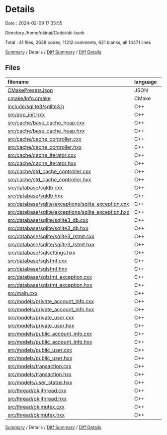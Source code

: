 # Details

Date : 2024-02-09 17:35:55

Directory /home/okinai/Code/oki-bank

Total : 41 files,  2638 codes, 11212 comments, 621 blanks, all 14471 lines

[Summary](results.md) / Details / [Diff Summary](diff.md) / [Diff Details](diff-details.md)

## Files
| filename | language | code | comment | blank | total |
| :--- | :--- | ---: | ---: | ---: | ---: |
| [CMakePresets.json](/CMakePresets.json) | JSON | 52 | 0 | 1 | 53 |
| [cmake/info.cmake](/cmake/info.cmake) | CMake | 30 | 0 | 0 | 30 |
| [include/sqlite3/sqlite3.h](/include/sqlite3/sqlite3.h) | C++ | 1,677 | 11,211 | 319 | 13,207 |
| [src/app_init.hxx](/src/app_init.hxx) | C++ | 28 | 0 | 8 | 36 |
| [src/cache/base_cache_heap.cxx](/src/cache/base_cache_heap.cxx) | C++ | 54 | 0 | 15 | 69 |
| [src/cache/base_cache_heap.hxx](/src/cache/base_cache_heap.hxx) | C++ | 33 | 0 | 14 | 47 |
| [src/cache/cache_controller.cxx](/src/cache/cache_controller.cxx) | C++ | 13 | 0 | 4 | 17 |
| [src/cache/cache_controller.hxx](/src/cache/cache_controller.hxx) | C++ | 17 | 0 | 9 | 26 |
| [src/cache/cache_iterator.cxx](/src/cache/cache_iterator.cxx) | C++ | 33 | 0 | 11 | 44 |
| [src/cache/cache_iterator.hxx](/src/cache/cache_iterator.hxx) | C++ | 19 | 0 | 14 | 33 |
| [src/cache/std_cache_controller.cxx](/src/cache/std_cache_controller.cxx) | C++ | 57 | 0 | 12 | 69 |
| [src/cache/std_cache_controller.hxx](/src/cache/std_cache_controller.hxx) | C++ | 23 | 0 | 13 | 36 |
| [src/database/sqldb.cxx](/src/database/sqldb.cxx) | C++ | 5 | 0 | 1 | 6 |
| [src/database/sqldb.hxx](/src/database/sqldb.hxx) | C++ | 30 | 1 | 10 | 41 |
| [src/database/sqlite/exceptions/sqlite_exception.cxx](/src/database/sqlite/exceptions/sqlite_exception.cxx) | C++ | 9 | 0 | 4 | 13 |
| [src/database/sqlite/exceptions/sqlite_exception.hxx](/src/database/sqlite/exceptions/sqlite_exception.hxx) | C++ | 15 | 0 | 6 | 21 |
| [src/database/sqlite/sqlite3_db.cxx](/src/database/sqlite/sqlite3_db.cxx) | C++ | 71 | 0 | 27 | 98 |
| [src/database/sqlite/sqlite3_db.hxx](/src/database/sqlite/sqlite3_db.hxx) | C++ | 16 | 0 | 5 | 21 |
| [src/database/sqlite/sqlite3_rstmt.cxx](/src/database/sqlite/sqlite3_rstmt.cxx) | C++ | 22 | 0 | 8 | 30 |
| [src/database/sqlite/sqlite3_rstmt.hxx](/src/database/sqlite/sqlite3_rstmt.hxx) | C++ | 15 | 0 | 7 | 22 |
| [src/database/sqlsettings.hxx](/src/database/sqlsettings.hxx) | C++ | 7 | 0 | 4 | 11 |
| [src/database/sqlstmt.cxx](/src/database/sqlstmt.cxx) | C++ | 14 | 0 | 5 | 19 |
| [src/database/sqlstmt.hxx](/src/database/sqlstmt.hxx) | C++ | 22 | 0 | 10 | 32 |
| [src/database/sqlstmt_exception.cxx](/src/database/sqlstmt_exception.cxx) | C++ | 9 | 0 | 4 | 13 |
| [src/database/sqlstmt_exception.hxx](/src/database/sqlstmt_exception.hxx) | C++ | 15 | 0 | 7 | 22 |
| [src/main.cxx](/src/main.cxx) | C++ | 14 | 0 | 5 | 19 |
| [src/models/private_account_info.cxx](/src/models/private_account_info.cxx) | C++ | 15 | 0 | 5 | 20 |
| [src/models/private_account_info.hxx](/src/models/private_account_info.hxx) | C++ | 16 | 0 | 7 | 23 |
| [src/models/private_user.cxx](/src/models/private_user.cxx) | C++ | 56 | 0 | 9 | 65 |
| [src/models/private_user.hxx](/src/models/private_user.hxx) | C++ | 32 | 0 | 10 | 42 |
| [src/models/public_account_info.cxx](/src/models/public_account_info.cxx) | C++ | 15 | 0 | 5 | 20 |
| [src/models/public_account_info.hxx](/src/models/public_account_info.hxx) | C++ | 16 | 0 | 7 | 23 |
| [src/models/public_user.cxx](/src/models/public_user.cxx) | C++ | 45 | 0 | 10 | 55 |
| [src/models/public_user.hxx](/src/models/public_user.hxx) | C++ | 31 | 0 | 10 | 41 |
| [src/models/transaction.cxx](/src/models/transaction.cxx) | C++ | 25 | 0 | 8 | 33 |
| [src/models/transaction.hxx](/src/models/transaction.hxx) | C++ | 21 | 0 | 7 | 28 |
| [src/models/user_status.hxx](/src/models/user_status.hxx) | C++ | 11 | 0 | 5 | 16 |
| [src/thread/okijthread.cxx](/src/thread/okijthread.cxx) | C++ | 9 | 0 | 1 | 10 |
| [src/thread/okijthread.hxx](/src/thread/okijthread.hxx) | C++ | 16 | 0 | 5 | 21 |
| [src/thread/okimutex.cxx](/src/thread/okimutex.cxx) | C++ | 16 | 0 | 7 | 23 |
| [src/thread/okimutex.hxx](/src/thread/okimutex.hxx) | C++ | 14 | 0 | 2 | 16 |

[Summary](results.md) / Details / [Diff Summary](diff.md) / [Diff Details](diff-details.md)